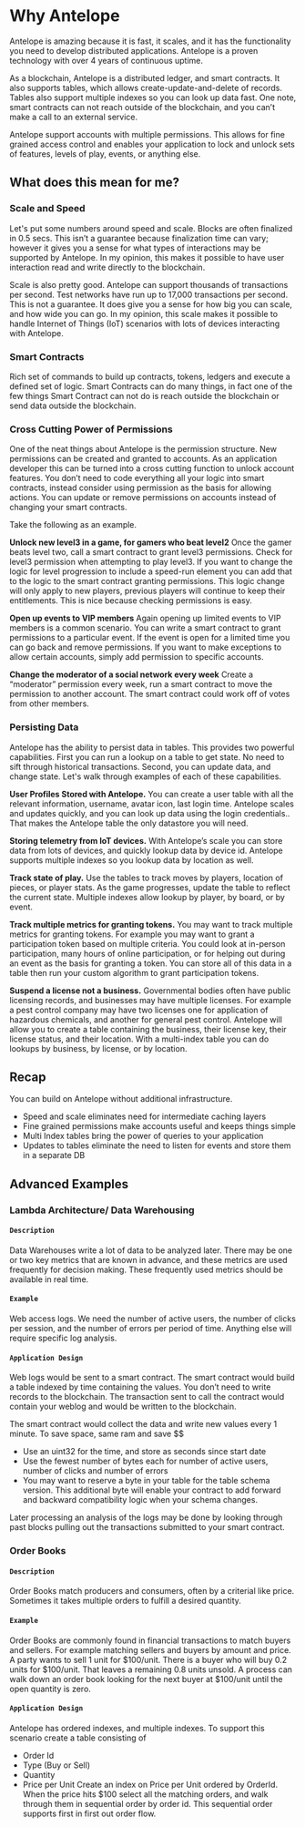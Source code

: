 # Why Antelope
Antelope is amazing because it is fast, it scales, and it has the functionality you need to develop distributed applications. Antelope is a proven technology with over 4 years of continuous uptime.

As a blockchain, Antelope is a distributed ledger, and smart contracts. It also supports tables, which allows create-update-and-delete of records. Tables also support multiple indexes so you can look up data fast. One note, smart contracts can not reach outside of the blockchain, and you can’t make a call to an external service.

Antelope support accounts with multiple permissions. This allows for fine grained access control and enables your application to lock and unlock sets of features, levels of play, events, or anything else.  

## What does this mean for me?
### Scale and Speed
Let's put some numbers around speed and scale. Blocks are often finalized in 0.5 secs. This isn’t a guarantee because finalization time can vary; however it gives you a sense for what types of interactions may be supported by Antelope. In my opinion, this makes it possible to have user interaction read and write directly to the blockchain.

Scale is also pretty good. Antelope can support thousands of transactions per second. Test networks have run up to 17,000 transactions per second. This is not a guarantee. It does give you a sense for how big you can scale, and how wide you can go. In my opinion, this scale makes it possible to handle Internet of Things (IoT) scenarios with lots of devices interacting with Antelope.

### Smart Contracts
Rich set of commands to build up contracts, tokens, ledgers and execute a defined set of logic. Smart Contracts can do many things, in fact one of the few things Smart Contract can not do is reach outside the blockchain or send data outside the blockchain.
### Cross Cutting Power of Permissions
One of the neat things about Antelope is the permission structure. New permissions can be created and granted to accounts. As an application developer this can be turned into a cross cutting function to unlock account features. You don’t need to code everything all your logic into smart contracts, instead consider using permission as the basis for allowing actions. You can update or remove permissions on accounts instead of changing your smart contracts.

Take the following as an example.

**Unlock new level3 in a game, for gamers who beat level2** Once the gamer beats level two, call a smart contract to grant level3 permissions. Check for level3 permission when attempting to play level3. If you want to change the logic for level progression to include a speed-run element you can add that to the logic to the smart contract granting permissions. This logic change will only apply to new players, previous players will continue to keep their entitlements. This is nice because checking permissions is easy.

**Open up events to VIP members** Again opening up limited events to VIP members is a common scenario. You can write a smart contract to grant permissions to a particular event. If the event is open for a limited time you can go back and remove permissions. If you want to make exceptions to allow certain accounts, simply add permission to specific accounts.

**Change the moderator of a social network every week** Create a “moderator” permission every week, run a smart contract to move the permission to another account. The smart contract could work off of votes from other members.

### Persisting Data
Antelope has the ability to persist data in tables. This provides two powerful capabilities. First you can run a lookup on a table to get state. No need to sift through historical transactions. Second, you can update data, and change state. Let's walk through examples of each of these capabilities.

**User Profiles Stored with Antelope.** You can create a user table with all the relevant information, username, avatar icon, last login time. Antelope scales and updates quickly, and you can look up data using the login credentials.. That makes the Antelope table the only datastore you will need.

**Storing telemetry from IoT devices.**  With Antelope’s scale you can store data from lots of devices, and quickly lookup data by device id. Antelope supports multiple indexes so you lookup data by location as well.

**Track state of play.**  Use the tables to track moves by players, location of pieces, or player stats. As the game progresses, update the table to reflect the current state. Multiple indexes allow lookup by player, by board, or by event.

**Track multiple metrics for granting tokens.** You may want to track multiple metrics for granting tokens. For example you may want to grant a participation token based on multiple criteria. You could look at in-person participation, many hours of online participation, or for helping out during an event as the basis for granting a token. You can store all of this data in a table then run your custom algorithm to grant participation tokens.

**Suspend a license not a business.** Governmental bodies often have public licensing records, and businesses may have multiple licenses. For example a pest control company may have two licenses one for application of hazardous chemicals, and another for general pest control. Antelope will allow you to create a table containing the business, their license key, their license status, and their location. With a multi-index table you can do lookups by business, by license, or by location.  

## Recap
You can build on Antelope without additional infrastructure.
- Speed and scale eliminates need for intermediate caching layers
- Fine grained permissions make accounts useful and keeps things simple
- Multi Index tables bring the power of queries to your application
- Updates to tables eliminate the need to listen for events and store them in a separate DB

## Advanced Examples
### Lambda Architecture/ Data Warehousing
#### `Description`
Data Warehouses write a lot of data to be analyzed later. There may be one or two key metrics that are known in advance, and these metrics are used frequently for decision making. These frequently used metrics should be available in real time.  
#### `Example`
Web access logs. We need the number of active users, the number of clicks per session, and the number of errors per period of time. Anything else will require specific log analysis.
#### `Application Design`
Web logs would be sent to a smart contract. The smart contract would build a table indexed by time containing the values. You don’t need to write records to the blockchain. The transaction sent to call the contract would contain your weblog and would be written to the blockchain.  

The smart contract would collect the data and write new values every 1 minute. To save space, same ram and save $$
- Use an uint32 for the time, and store as seconds since start date
- Use the fewest number of bytes each for number of active users, number of clicks and number of errors
- You may want to reserve a byte in your table for the table schema version. This additional byte will enable your contract to add forward and backward compatibility logic when your schema changes.

Later processing an analysis of the logs may be done by looking through past blocks pulling out the transactions submitted to your smart contract.

### Order Books
#### `Description`
Order Books match producers and consumers, often by a criterial like price. Sometimes it takes multiple orders to fulfill a desired quantity.  
#### `Example`
Order Books are commonly found in financial transactions to match buyers and sellers. For example matching sellers and buyers by amount and price. A party wants to sell 1 unit for $100/unit. There is a buyer who will buy 0.2 units for $100/unit. That leaves a remaining 0.8 units unsold. A process can walk down an order book looking for the next buyer at $100/unit until the open quantity is zero.
#### `Application Design`
Antelope has ordered indexes, and multiple indexes. To support this scenario create a table consisting of
- Order Id
- Type (Buy or Sell)
- Quantity
- Price per Unit
Create an index on Price per Unit ordered by OrderId. When the price hits $100 select all the matching orders, and walk through them in sequential order by order id. This sequential order supports first in first out order flow.
